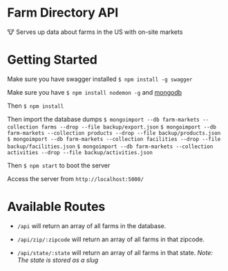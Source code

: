 # Farm Directory API

🐮 Serves up data about farms in the US with on-site markets

# Getting Started

Make sure you have swagger installed `$ npm install -g swagger`

Make sure you have `$ npm install nodemon -g` and [mongodb](https://www.mongodb.com/collateral/mongodb-3-2-whats-new?jmp=search&utm_source=google&utm_campaign={campaign}&utm_keyword=download%20mongo&utm_device=c&utm_network=g&utm_medium=cpc&utm_creative=112603790683&utm_matchtype=e&gclid=CPa3oJKmt88CFURahgod1FkLlA)

Then `$ npm install`

Then import the database dumps
`$ mongoimport --db farm-markets --collection farms --drop --file backup/export.json`
`$ mongoimport --db farm-markets --collection products --drop --file backup/products.json`
`$ mongoimport --db farm-markets --collection facilities --drop --file backup/facilities.json`
`$ mongoimport --db farm-markets --collection activities --drop --file backup/activities.json`

Then `$ npm start` to boot the server

Access the server from `http://localhost:5000/`

# Available Routes

- `/api` will return an array of all farms in the database.

- `/api/zip/:zipcode` will return an array of all farms in that zipcode.

- `/api/state/:state` will return an array of all farms in that state. *Note: The state is stored as a slug*
